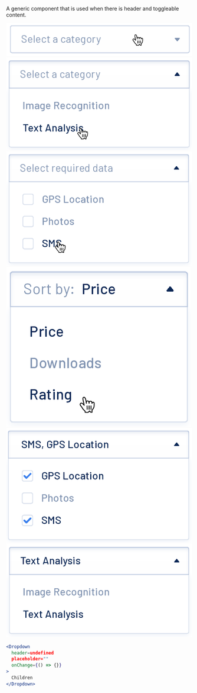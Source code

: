 A generic component that is used when there is header and toggleable content.

<div class="examples">
  <div class="example">
    <a href="public/images/components/Dropdown/1.png">
      <img src="public/images/components/Dropdown/1.png" alt="Dropdown 1" />
    </a>
  </div>
  <div class="example">
    <a href="public/images/components/Dropdown/2.png">
      <img src="public/images/components/Dropdown/2.png" alt="Dropdown 2" />
    </a>
  </div>
  <div class="example">
    <a href="public/images/components/Dropdown/3.png">
      <img src="public/images/components/Dropdown/3.png" alt="Dropdown 3" />
    </a>
  </div>
  <div class="example">
    <a href="public/images/components/Dropdown/4.png">
      <img src="public/images/components/Dropdown/4.png" alt="Dropdown 4" />
    </a>
  </div>
  <div class="example">
    <a href="public/images/components/Dropdown/5.png">
      <img src="public/images/components/Dropdown/5.png" alt="Dropdown 5" />
    </a>
  </div>
  <div class="example">
    <a href="public/images/components/Dropdown/6.png">
      <img src="public/images/components/Dropdown/6.png" alt="Dropdown 6" />
    </a>
  </div>
</div>

```jsx
<Dropdown
  header=undefined
  placeholder=""
  onChange={() => {}}
>
  Children
</Dropdown>
```
